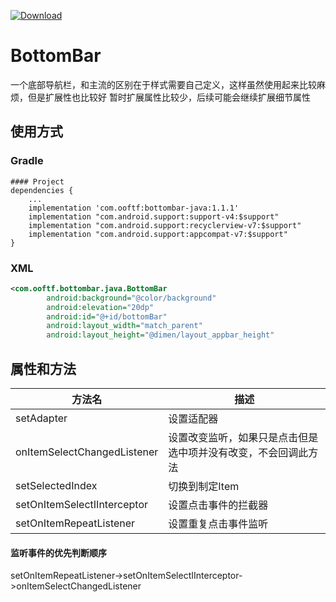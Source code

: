 [ ![Download](https://api.bintray.com/packages/ooftf/maven/bottombar-java/images/download.svg) ](https://bintray.com/ooftf/maven/bottombar-java/_latestVersion)
# BottomBar
一个底部导航栏，和主流的区别在于样式需要自己定义，这样虽然使用起来比较麻烦，但是扩展性也比较好
暂时扩展属性比较少，后续可能会继续扩展细节属性
## 使用方式
### Gradle
``` Gradle
#### Project
dependencies {
    ...
    implementation 'com.ooftf:bottombar-java:1.1.1'
    implementation "com.android.support:support-v4:$support"
    implementation "com.android.support:recyclerview-v7:$support"
    implementation "com.android.support:appcompat-v7:$support"
}
```
### XML
```xml
<com.ooftf.bottombar.java.BottomBar
        android:background="@color/background"
        android:elevation="20dp"
        android:id="@+id/bottomBar"
        android:layout_width="match_parent"
        android:layout_height="@dimen/layout_appbar_height"

```
## 属性和方法
|方法名|描述|
|---|---|
|setAdapter|设置适配器|
|onItemSelectChangedListener|设置改变监听，如果只是点击但是选中项并没有改变，不会回调此方法|
|setSelectedIndex|切换到制定Item|
|setOnItemSelectIInterceptor|设置点击事件的拦截器|
|setOnItemRepeatListener|设置重复点击事件监听|
#### 监听事件的优先判断顺序
setOnItemRepeatListener->setOnItemSelectIInterceptor->onItemSelectChangedListener

